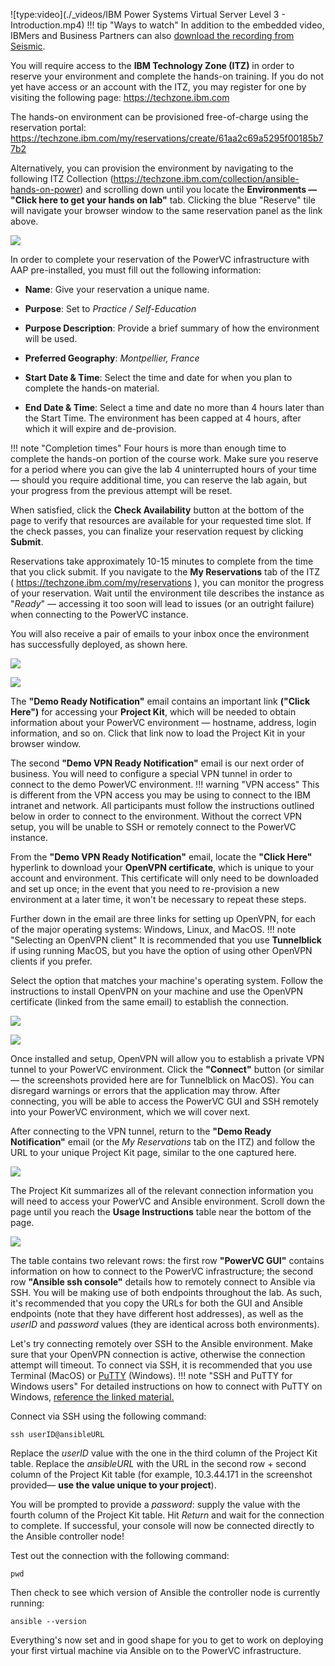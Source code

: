 ![type:video](./_videos/IBM Power Systems Virtual Server Level 3 - Introduction.mp4)
!!! tip "Ways to watch"
    In addition to the embedded video, IBMers and Business Partners can also <a href="https://ibm.seismic.com/Link/Content/DCGdHJ7DMdqHD8cV7Wp8f4Rg9Bgd" target="_blank">download the recording from Seismic</a>.

You will require access to the **IBM Technology Zone (ITZ)** in order to reserve your environment and complete the hands-on training. If you do not yet have access or an account with the ITZ, you may register for one by visiting the following page: <a href="https://techzone.ibm.com" target="_blank">https://techzone.ibm.com</a>

The hands-on environment can be provisioned free-of-charge using the reservation portal: <a href="https://techzone.ibm.com/my/reservations/create/61aa2c69a5295f00185b77b2" target="_blank">https://techzone.ibm.com/my/reservations/create/61aa2c69a5295f00185b77b2</a>

Alternatively, you can provision the environment by navigating to the following ITZ Collection (<a href="https://techzone.ibm.com/collection/ansible-hands-on-power" target="_blank">https://techzone.ibm.com/collection/ansible-hands-on-power</a>) and scrolling down until you locate the **Environments — "Click here to get your hands on lab"** tab. Clicking the blue "Reserve" tile will navigate your browser window to the same reservation panel as the link above.

![](_attachments/part1_figure1.png)

In order to complete your reservation of the PowerVC infrastructure with AAP pre-installed, you must fill out the following information:

- **Name**: Give your reservation a unique name.

- **Purpose**: Set to *Practice / Self-Education*

- **Purpose Description**: Provide a brief summary of how the environment will be used.

- **Preferred Geography**: *Montpellier, France*

- **Start Date & Time**: Select the time and date for when you plan to complete the hands-on material.

- **End Date & Time**: Select a time and date no more than 4 hours later than the Start Time. The environment has been capped at 4 hours, after which it will expire and de-provision.

!!! note "Completion times"
    Four hours is more than enough time to complete the hands-on portion of the course work. Make sure you reserve for a period where you can give the lab 4 uninterrupted hours of your time — should you require additional time, you can reserve the lab again, but your progress from the previous attempt will be reset.

When satisfied, click the **Check Availability** button at the bottom of the page to verify that resources are available for your requested time slot. If the check passes, you can finalize your reservation request by clicking **Submit**.

Reservations take approximately 10-15 minutes to complete from the time that you click submit. If you navigate to the **My Reservations** tab of the ITZ ( <a href="https://techzone.ibm.com/my/reservations" target="_blank">https://techzone.ibm.com/my/reservations</a> ), you can monitor the progress of your reservation. Wait until the environment tile describes the instance as "*Ready*" — accessing it too soon will lead to issues (or an outright failure) when connecting to the PowerVC instance.

You will also receive a pair of emails to your inbox once the environment has successfully deployed, as shown here.

![](_attachments/part1_figure2.png)

![](_attachments/part1_figure3.png)

The **"Demo Ready Notification"** email contains an important link **("Click Here")** for accessing your **Project Kit**, which will be needed to obtain information about your PowerVC environment — hostname, address, login information, and so on. Click that link now to load the Project Kit in your browser window.

The second **"Demo VPN Ready Notification"** email is our next order of business. You will need to configure a special VPN tunnel in order to connect to the demo PowerVC environment.
!!! warning "VPN access"
    This is different from the VPN access you may be using to connect to the IBM intranet and network. All participants must follow the instructions outlined below in order to connect to the environment. Without the correct VPN setup, you will be unable to SSH or remotely connect to the PowerVC instance.

From the **"Demo VPN Ready Notification"** email, locate the **"Click Here"** hyperlink to download your **OpenVPN certificate**, which is unique to your account and environment. This certificate will only need to be downloaded and set up once; in the event that you need to re-provision a new environment at a later time, it won't be necessary to repeat these steps.

Further down in the email are three links for setting up OpenVPN, for each of the major operating systems: Windows, Linux, and MacOS.
!!! note "Selecting an OpenVPN client"
    It is recommended that you use **Tunnelblick** if using running MacOS, but you have the option of using other OpenVPN clients if you prefer.

Select the option that matches your machine's operating system. Follow the instructions to install OpenVPN on your machine and use the OpenVPN certificate (linked from the same email) to establish the connection.

![](_attachments/part1_figure4.png)

![](_attachments/part1_figure5.png)

Once installed and setup, OpenVPN will allow you to establish a private VPN tunnel to your PowerVC environment. Click the **"Connect"** button (or similar — the screenshots provided here are for Tunnelblick on MacOS). You can disregard warnings or errors that the application may throw. After connecting, you will be able to access the PowerVC GUI and SSH remotely into your PowerVC environment, which we will cover next.

After connecting to the VPN tunnel, return to the **"Demo Ready Notification"** email (or the *My Reservations* tab on the ITZ) and follow the URL to your unique Project Kit page, similar to the one captured here.

![](_attachments/part1_figure6.png)

The Project Kit summarizes all of the relevant connection information you will need to access your PowerVC and Ansible environment. Scroll down the page until you reach the **Usage Instructions** table near the bottom of the page.

![](_attachments/part1_figure7.png)

The table contains two relevant rows: the first row **"PowerVC GUI"** contains information on how to connect to the PowerVC infrastructure; the second row **"Ansible ssh console"** details how to remotely connect to Ansible via SSH. You will be making use of both endpoints throughout the lab. As such, it's recommended that you copy the URLs for both the GUI and Ansible endpoints (note that they have different host addresses), as well as the *userID* and *password* values (they are identical across both environments).

Let's try connecting remotely over SSH to the Ansible environment. Make sure that your OpenVPN connection is active, otherwise the connection attempt will timeout. To connect via SSH, it is recommended that you use Terminal (MacOS) or <a href="https://www.putty.org" target="_blank">PuTTY</a> (Windows).
!!! note "SSH and PuTTY for Windows users"
    For detailed instructions on how to connect with PuTTY on Windows, <a href="https://ibm.box.com/s/d71tn63hutdxrjwh21qdzralrsxlcspe" target="_blank">reference the linked material.</a>

Connect via SSH using the following command:

```
ssh userID@ansibleURL
```

Replace the *userID* value with the one in the third column of the Project Kit table. Replace the *ansibleURL* with the URL in the second row + second column of the Project Kit table (for example, 10.3.44.171 in the screenshot provided— **use the value unique to your project**).

You will be prompted to provide a *password*: supply the value with the fourth column of the Project Kit table. Hit *Return* and wait for the connection to complete. If successful, your console will now be connected directly to the Ansible controller node!

Test out the connection with the following command:

```
pwd
```

Then check to see which version of Ansible the controller node is currently running:

```
ansible --version
```

Everything's now set and in good shape for you to get to work on deploying your first virtual machine via Ansible on to the PowerVC infrastructure.
